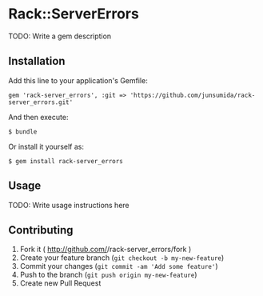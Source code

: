 # Rack::ServerErrors

TODO: Write a gem description

## Installation

Add this line to your application's Gemfile:

    gem 'rack-server_errors', :git => 'https://github.com/junsumida/rack-server_errors.git'

And then execute:

    $ bundle

Or install it yourself as:

    $ gem install rack-server_errors

## Usage

TODO: Write usage instructions here

## Contributing

1. Fork it ( http://github.com/<my-github-username>/rack-server_errors/fork )
2. Create your feature branch (`git checkout -b my-new-feature`)
3. Commit your changes (`git commit -am 'Add some feature'`)
4. Push to the branch (`git push origin my-new-feature`)
5. Create new Pull Request
